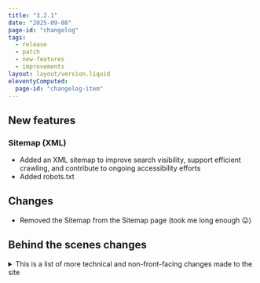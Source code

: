 ```yaml
---
title: "3.2.1"
date: "2025-09-08"
page-id: "changelog"
tags: 
  - release
  - patch
  - new-features
  - improvements
layout: layout/version.liquid
eleventyComputed:
  page-id: "changelog-item"
---
```

## New features
### Sitemap (XML)
- Added an XML sitemap to improve search visibility, support efficient crawling, and contribute to ongoing accessibility efforts
- Added robots.txt 

## Changes
- Removed the Sitemap from the Sitemap page (took me long enough 😛)

## Behind the scenes changes
<details>
<summary>This is a list of more technical and non-front-facing changes made to the site  </summary>

### Changes
- Excluded several items from collections that don't need to be there, like the 404 page and the Sitemap. This is also beneficial to the XML sitemap
</details>